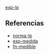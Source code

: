 [esp-lp](pdf/esp-lp.pdf)

## Referencias
- [norma-lp](./norma-lp.md)
- [esp-medida](./esp-medida.md)
- [fn-medible](./fn-medible.md)
